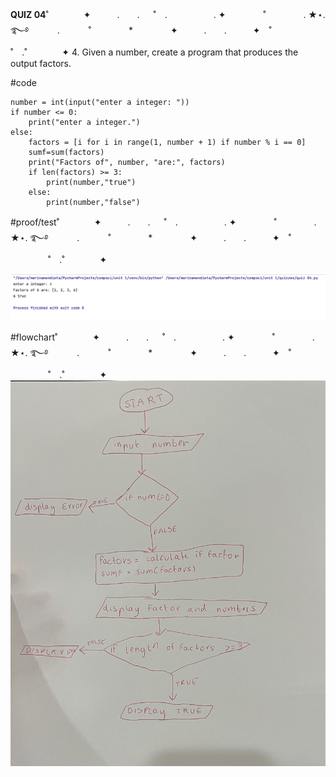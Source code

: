 **QUIZ 04**˚　　　　✦　　　.　　. 　 ˚　.　　　　　 . ✦　　　 　˚　　　　 . ★⋆. ࿐࿔ 
　　　.   　　˚　　 　　*　　 　　✦　　　.　　.　　　✦　˚ 　　　　 ˚　.˚　　　　✦
4. Given a number, create a program that produces the output factors.

#code

    number = int(input("enter a integer: "))
    if number <= 0:
        print("enter a integer.")
    else:
        factors = [i for i in range(1, number + 1) if number % i == 0]
        sumf=sum(factors)
        print("Factors of", number, "are:", factors)
        if len(factors) >= 3:
            print(number,"true")
        else:
            print(number,"false")

#proof/test˚　　　　✦　　　.　　. 　 ˚　.　　　　　 . ✦　　　 　˚　　　　 . ★⋆. ࿐࿔ 
　　　.   　　˚　　 　　*　　 　　✦　　　.　　.　　　✦　˚ 　　　　 ˚　.˚　　　　✦

![](https://github.com/marinamen/quizzes/blob/main/pictures/Screenshot%202023-09-11%20at%2021.01.35.png)

#flowchart˚　　　　✦　　　.　　. 　 ˚　.　　　　　 . ✦　　　 　˚　　　　 . ★⋆. ࿐࿔ 
　　　.   　　˚　　 　　*　　 　　✦　　　.　　.　　　✦　˚ 　　　　 ˚　.˚　　　　✦
![](https://github.com/marinamen/quizzes/blob/main/pictures/quiz4.jpg)
